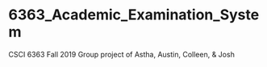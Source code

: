# 6363_Academic_Examination_System

CSCI 6363 Fall 2019 Group project of Astha, Austin, Colleen, & Josh